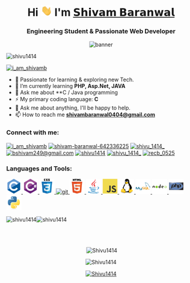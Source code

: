 <h1 align="center">Hi <img src="https://raw.githubusercontent.com/ABSphreak/ABSphreak/master/gifs/Hi.gif" width="30px"> I'm <a href="http://ardourdiaries.herokuapp.com/">𝗦𝗵𝗶𝘃𝗮𝗺 𝗕𝗮𝗿𝗮𝗻𝘄𝗮𝗹</a></h1>

<h3 align="center">Engineering Student & Passionate Web Developer</h3>
<p align="center"><img alt="banner" src="https://pbs.twimg.com/profile_banners/1355523717116219393/1656656306/1080x360" /></p> 
<p align="left"> <img src="https://komarev.com/ghpvc/?username=shivu1414&label=Profile%20views&color=0e75b6&style=flat" alt="shivu1414" /> </p>



<p align="left"> <a href="https://twitter.com/i_am_shivamb" target="blank"><img src="https://img.shields.io/twitter/follow/i_am_shivamb?logo=twitter&style=for-the-badge" alt="i_am_shivamb" /></a> </p>
<!--
<img align="right" alt="Coding" width="400" src="https://cdn.dribbble.com/users/2646423/screenshots/5507196/computer.gif">
-->

- 🔭 Passionate for learning & exploring new Tech.
- 🌱 I’m currently learning **PHP, Asp.Net, JAVA**
- 💬 Ask me about **C / Java programming
- ⚡ My primary coding language: **C**
- 🙂 Ask me about anything, I'll be happy to help.
- 📫 How to reach me **shivambaranwal0404@gmail.com**

<h3 align="left">Connect with me:</h3>
<p align="left">
<a href="https://twitter.com/I_am_ShivamB" target="blank"><img align="center" src="https://raw.githubusercontent.com/rahuldkjain/github-profile-readme-generator/master/src/images/icons/Social/twitter.svg" alt="i_am_shivamb" height="30" width="40" /></a>
<a href="https://linkedin.com/in/shivam-baranwal-642336225" target="blank"><img align="center" src="https://raw.githubusercontent.com/rahuldkjain/github-profile-readme-generator/master/src/images/icons/Social/linked-in-alt.svg" alt="shivam-baranwal-642336225" height="30" width="40" /></a>
<a href="https://instagram.com/shivu_1414_" target="blank"><img align="center" src="https://raw.githubusercontent.com/rahuldkjain/github-profile-readme-generator/master/src/images/icons/Social/instagram.svg" alt="shivu_1414_" height="30" width="40" /></a>
<a href="https://fb.com/bshivam249@gmail.com" target="blank"><img align="center" src="https://raw.githubusercontent.com/rahuldkjain/github-profile-readme-generator/master/src/images/icons/Social/facebook.svg" alt="bshivam249@gmail.com" height="30" width="40" /></a>
<a href="https://www.hackerrank.com/shivu1414" target="blank"><img align="center" src="https://raw.githubusercontent.com/rahuldkjain/github-profile-readme-generator/master/src/images/icons/Social/hackerrank.svg" alt="shivu1414" height="30" width="40" /></a>
<a href="https://auth.geeksforgeeks.org/user/shivu_1414_" target="blank"><img align="center" src="https://raw.githubusercontent.com/rahuldkjain/github-profile-readme-generator/master/src/images/icons/Social/geeks-for-geeks.svg" alt="shivu_1414_" height="30" width="40" /></a> 
<a href="https://www.codechef.com/users/recb_0525" target="blank"><img align="center" src="https://cdn.jsdelivr.net/npm/simple-icons@3.1.0/icons/codechef.svg" alt="recb_0525" height="30" width="40" /></a>
</p>

<h3 align="left">Languages and Tools:</h3>
<p align="left"> <a href="https://www.cprogramming.com/" target="_blank" rel="noreferrer"> <img src="https://raw.githubusercontent.com/devicons/devicon/master/icons/c/c-original.svg" alt="c" width="40" height="40"/> </a> <a href="https://www.w3schools.com/cs/" target="_blank" rel="noreferrer"> <img src="https://raw.githubusercontent.com/devicons/devicon/master/icons/csharp/csharp-original.svg" alt="csharp" width="40" height="40"/> </a> <a href="https://www.w3schools.com/css/" target="_blank" rel="noreferrer"> <img src="https://raw.githubusercontent.com/devicons/devicon/master/icons/css3/css3-original-wordmark.svg" alt="css3" width="40" height="40"/> </a> <a href="https://git-scm.com/" target="_blank" rel="noreferrer"> <img src="https://www.vectorlogo.zone/logos/git-scm/git-scm-icon.svg" alt="git" width="40" height="40"/> </a> <a href="https://www.w3.org/html/" target="_blank" rel="noreferrer"> <img src="https://raw.githubusercontent.com/devicons/devicon/master/icons/html5/html5-original-wordmark.svg" alt="html5" width="40" height="40"/> </a> <a href="https://www.java.com" target="_blank" rel="noreferrer"> <img src="https://raw.githubusercontent.com/devicons/devicon/master/icons/java/java-original.svg" alt="java" width="40" height="40"/> </a> <a href="https://developer.mozilla.org/en-US/docs/Web/JavaScript" target="_blank" rel="noreferrer"> <img src="https://raw.githubusercontent.com/devicons/devicon/master/icons/javascript/javascript-original.svg" alt="javascript" width="40" height="40"/> </a> <a href="https://www.linux.org/" target="_blank" rel="noreferrer"> <img src="https://raw.githubusercontent.com/devicons/devicon/master/icons/linux/linux-original.svg" alt="linux" width="40" height="40"/> </a> <a href="https://www.mysql.com/" target="_blank" rel="noreferrer"> <img src="https://raw.githubusercontent.com/devicons/devicon/master/icons/mysql/mysql-original-wordmark.svg" alt="mysql" width="40" height="40"/> </a> <a href="https://nodejs.org" target="_blank" rel="noreferrer"> <img src="https://raw.githubusercontent.com/devicons/devicon/master/icons/nodejs/nodejs-original-wordmark.svg" alt="nodejs" width="40" height="40"/> </a> <a href="https://www.php.net" target="_blank" rel="noreferrer"> <img src="https://raw.githubusercontent.com/devicons/devicon/master/icons/php/php-original.svg" alt="php" width="40" height="40"/> </a> <a href="https://www.python.org" target="_blank" rel="noreferrer"> <img src="https://raw.githubusercontent.com/devicons/devicon/master/icons/python/python-original.svg" alt="python" width="40" height="40"/> </a> </p>

<p><img align="left" src="https://github-readme-stats.vercel.app/api/top-langs?username=shivu1414&show_icons=true&locale=en&theme=onedark  " alt="shivu1414" /></p>

<p><img align="left" src="https://github-readme-stats.vercel.app/api/top-langs?username=shivu1414&show_icons=true&locale=en&theme=onedark  " alt="shivu1414" /></p>
<br>
<br>
<br>
<br>
<p align="center" >&nbsp;<img src="https://github-readme-stats.vercel.app/api?username=Shivu1414&show_icons=true&locale=en&theme=onedark" alt="Shivu1414" /></p>

<p align="center"><img src="https://github-readme-streak-stats.herokuapp.com/?user=Shivu1414&theme=tokyonight" alt="Shivu1414" /></p>
<p align="center"> <a href="https://github.com/ryo-ma/github-profile-trophy"><img src="https://github-profile-trophy.vercel.app/?username=Shivu1414&theme=juicyfresh" alt="Shivu1414" /></a> </p>

